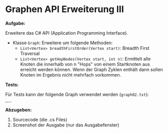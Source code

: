 # Graphen API Erweiterung III

**Aufgabe:**

Erweitere das C# API (Application Programming Interface).

-   Klasse `Graph`: Erweitere um folgende Methoden:
    -   `List<Vertex> breadthFirstOrder(Vertex start)`: Breadth First Traversal
    -   `List<Vertex> getHopNodes(Vertex start, int n)`: Ermittelt alle Knoten die innerhalb von n "Hops" von einem Startknoten aus erreicht werden können. Wenn der Graph Zyklen enthält dann sollen Knoten im Ergebnis nicht mehrfach vorkommen.

**Tests:**

Für Tests kann der folgende Graph verwendet werden (`graph02.txt`):

<img src="/Users/matejkafr/Documents/Htl/2019_Local/4AHELS_SEN/DistanceLearning/04_Graphs/img/graph_02.png" alt="graph_02" style="zoom:25%;" />

**Abzugeben:** 

1.  Sourcecode (die .cs Files) 
2.  Screenshot der Ausgabe (nur das Ausgabefenster)